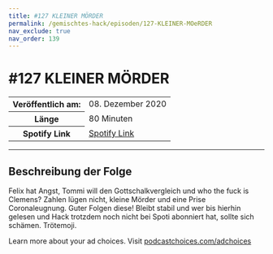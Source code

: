 ```yaml
---
title: #127 KLEINER MÖRDER
permalink: /gemischtes-hack/episoden/127-KLEINER-MOeRDER
nav_exclude: true
nav_order: 139
---
```


# #127 KLEINER MÖRDER
<table class="resp-table dcf-table dcf-table-responsive dcf-table-bordered dcf-table-striped dcf-w-100%">
                    <tbody>
                        <tr>
                            <th scope="row">Veröffentlich am:</th>
                            <td data-label="Veröffentlich am:">08. Dezember 2020</td>
                        </tr>
                        <tr>
                            <th scope="row">Länge </th>
                            <td data-label="Länge ">80 Minuten</td>
                        </tr><tr>
                                <th scope="row">Spotify Link</th>
                                <td data-label="Spotify Link"><a href="https://open.spotify.com/episode/5RyVuzhWz5uK2ANRY5REXy">Spotify Link</a></td>
                            </tr></tbody>
                </table>

***

## Beschreibung der Folge

<div>
<p>Felix hat Angst, Tommi will den Gottschalkvergleich und who the fuck is Clemens? Zahlen lügen nicht, kleine Mörder und eine Prise Coronaleugnung. Guter Folgen diese! Bleibt stabil und wer bis hierhin gelesen und Hack trotzdem noch nicht bei Spoti abonniert hat, sollte sich schämen. Trötemoji.</p><p> </p><p>Learn more about your ad choices. Visit <a href="https://podcastchoices.com/adchoices">podcastchoices.com/adchoices</a></p>  
</div>

